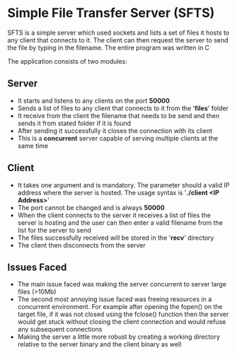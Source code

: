 Simple File Transfer Server (SFTS)
==================================

SFTS is a simple server which used sockets and lists a set of files it hosts to any client that connects to it. The client can then request the server to send the file by typing in the filename. The entire program was written in C


The application consists of two modules:

Server
------

* It starts and listens to any clients on the port __50000__
* Sends a list of files to any client that connects to it from the '__files__' folder
* It receive from the client the filename that needs to be send and then sends it from stated folder if it is found
* After sending it successfully it closes the connection with its client
* This is a __concurrent__ server capable of serving multiple clients at the same time

Client
------

* It takes one argument and is mandatory. The parameter should a valid IP address where the server is hosted. The usage syntax is '__./client <IP Address\>__'
* The port cannot be changed and is always __50000__
* When the client connects to the server it receives a list of files the server is hosting and the user can then enter a valid filename from the list for the server to send
* The files successfully received will be stored in the '__recv__' directory
* The client then disconnects from the server

Issues Faced
------------
* The main issue faced was making the server concurrent to server large files (>10Mb)
* The second most annoying issue faced was freeing resources in a concurrent environment. For example after opening the fopen() on the target file, if it was not closed using the fclose() function then the server would get stuck without closing the client connection and would refuse any subsequent connections
* Making the server a little more robust by creating a working directory relative to the server binary and the client binary as well

